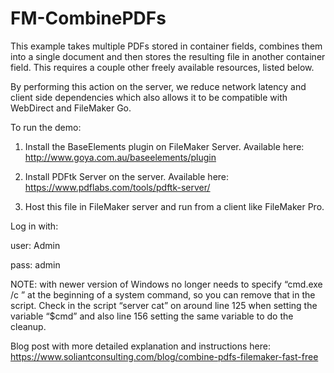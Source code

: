 FM-CombinePDFs
===========
This example takes multiple PDFs stored in container fields, combines them into a single document and then stores the resulting file in another container field. This requires a couple other freely available resources, listed below. 

By performing this action on the server, we reduce network latency and client side dependencies which also allows it to be compatible with WebDirect and FileMaker Go.

To run the demo:

1. Install the BaseElements plugin on FileMaker Server. Available here: http://www.goya.com.au/baseelements/plugin

2. Install PDFtk Server on the server. Available here: https://www.pdflabs.com/tools/pdftk-server/

3. Host this file in FileMaker server and run from a client like FileMaker Pro. 

Log in with:

user: Admin

pass: admin

NOTE: with newer version of Windows no longer needs to specify “cmd.exe /c ” at the beginning of a system command, so you can remove that in the script. Check in the script “server cat” on around line 125 when setting the variable “$cmd” and also line 156 setting the same variable to do the cleanup.

Blog post with more detailed explanation and instructions here:
https://www.soliantconsulting.com/blog/combine-pdfs-filemaker-fast-free
